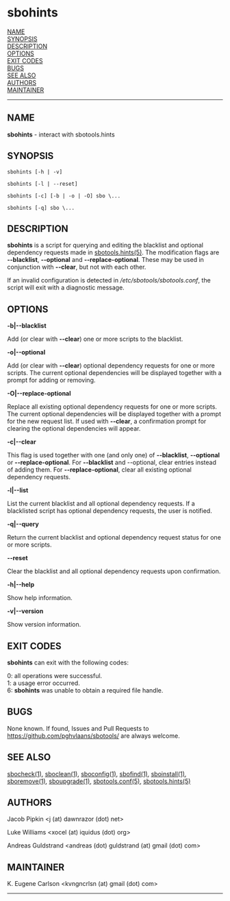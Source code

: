 # sbohints

[NAME](#name)\
[SYNOPSIS](#synopsis)\
[DESCRIPTION](#description)\
[OPTIONS](#options)\
[EXIT CODES](#exit-codes)\
[BUGS](#bugs)\
[SEE ALSO](#see-also)\
[AUTHORS](#authors)\
[MAINTAINER](#maintainer)

------------------------------------------------------------------------

## NAME

**sbohints** - interact with sbotools.hints

## SYNOPSIS

    sbohints [-h | -v]

    sbohints [-l | --reset]

    sbohints [-c] [-b | -o | -O] sbo \...

    sbohints [-q] sbo \...

## DESCRIPTION

**sbohints** is a script for querying and editing the blacklist and
optional dependency requests made in [sbotools.hints(5)](sbotools.hints.5.md). The
modification flags are **\--blacklist**, **\--optional** and
**\--replace-optional**. These may be used in conjunction with
**\--clear**, but not with each other.

If an invalid configuration is detected in
*/etc/sbotools/sbotools.conf*, the script will exit with a diagnostic
message.

## OPTIONS

**-b\|\--blacklist**

Add (or clear with **\--clear**) one or more scripts to the blacklist.

**-o\|\--optional**

Add (or clear with **\--clear**) optional dependency requests for one or
more scripts. The current optional dependencies will be displayed
together with a prompt for adding or removing.

**-O\|\--replace-optional**

Replace all existing optional dependency requests for one or more
scripts. The current optional dependencies will be displayed together
with a prompt for the new request list. If used with **\--clear**, a
confirmation prompt for clearing the optional dependencies will appear.

**-c\|\--clear**

This flag is used together with one (and only one) of **\--blacklist**,
**\--optional** or **\--replace-optional**. For **\--blacklist** and
\--optional, clear entries instead of adding them. For
**\--replace-optional**, clear all existing optional dependency
requests.

**-l\|\--list**

List the current blacklist and all optional dependency requests. If a
blacklisted script has optional dependency requests, the user is
notified.

**-q\|\--query**

Return the current blacklist and optional dependency request status for
one or more scripts.

**\--reset**

Clear the blacklist and all optional dependency requests upon
confirmation.

**-h\|\--help**

Show help information.

**-v\|\--version**

Show version information.

## EXIT CODES

**sbohints** can exit with the following codes:

0: all operations were successful.\
1: a usage error occurred.\
6: **sbohints** was unable to obtain a required file handle.

## BUGS

None known. If found, Issues and Pull Requests to
<https://github.com/pghvlaans/sbotools/> are always welcome.

## SEE ALSO

[sbocheck(1)](sbocheck.1.md), [sboclean(1)](sboclean.1.md), [sboconfig(1)](sboconfig.1.md), [sbofind(1)](sbofind.1.md), [sboinstall(1)](sboinstall.1.md),
[sboremove(1)](sboremove.1.md), [sboupgrade(1)](sboupgrade.1.md), [sbotools.conf(5)](sbotools.conf.5.md), [sbotools.hints(5)](sbotools.hints.5.md)

## AUTHORS

Jacob Pipkin \<j (at) dawnrazor (dot) net\>

Luke Williams \<xocel (at) iquidus (dot) org\>

Andreas Guldstrand \<andreas (dot) guldstrand (at) gmail (dot) com\>

## MAINTAINER

K. Eugene Carlson \<kvngncrlsn (at) gmail (dot) com\>

------------------------------------------------------------------------
